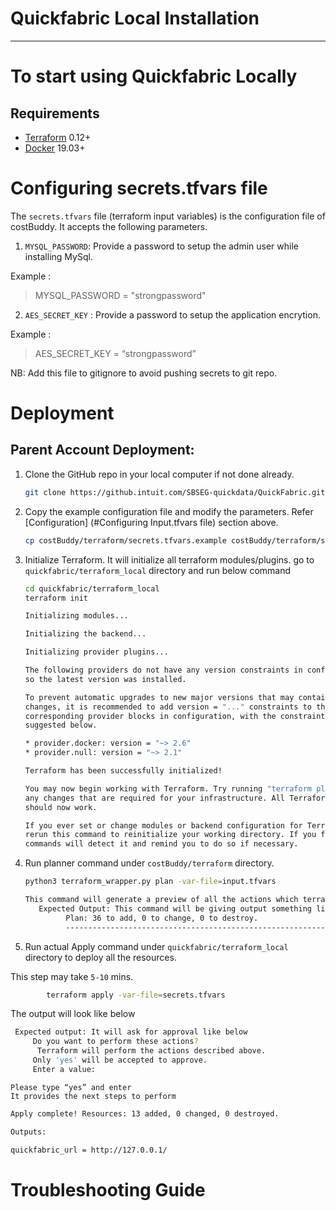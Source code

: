 # Quickfabric Local Installation
---

# To start using Quickfabric Locally

Requirements
------------

- [Terraform](https://www.terraform.io/downloads.html) 0.12+
- [Docker](https://docs.docker.com/install/) 19.03+

# Configuring secrets.tfvars file
The `secrets.tfvars` file (terraform input variables) is the configuration file of costBuddy. It accepts the following parameters.

1. `MYSQL_PASSWORD`:  Provide a password to setup the admin user while installing MySql.

Example : 
>MYSQL_PASSWORD = "strongpassword"
            

2. `AES_SECRET_KEY` : Provide a password to setup the application encrytion.

Example : 
> AES_SECRET_KEY = “strongpassword”

NB: Add this file to gitignore to avoid pushing secrets to git repo.

# Deployment

## Parent Account Deployment: 

1. Clone the GitHub repo in your local computer if not done already.
   ```bash 
   git clone https://github.intuit.com/SBSEG-quickdata/QuickFabric.git 
   ```
   
2. Copy the example configuration file and modify the parameters. Refer [Configuration] (#Configuring Input.tfvars file) section above.
   ```bash
   cp costBuddy/terraform/secrets.tfvars.example costBuddy/terraform/secrets.tfvars
   ```
   
3. Initialize Terraform. It will initialize all terraform modules/plugins.
   go to `quickfabric/terraform_local` directory and run below command
   ```bash
   cd quickfabric/terraform_local
   terraform init
   ```

    ```bash 
    Initializing modules...

    Initializing the backend...

    Initializing provider plugins...

    The following providers do not have any version constraints in configuration,
    so the latest version was installed.

    To prevent automatic upgrades to new major versions that may contain breaking
    changes, it is recommended to add version = "..." constraints to the
    corresponding provider blocks in configuration, with the constraint strings
    suggested below.

    * provider.docker: version = "~> 2.6"
    * provider.null: version = "~> 2.1"

    Terraform has been successfully initialized!

    You may now begin working with Terraform. Try running "terraform plan" to see
    any changes that are required for your infrastructure. All Terraform commands
    should now work.

    If you ever set or change modules or backend configuration for Terraform,
    rerun this command to reinitialize your working directory. If you forget, other
    commands will detect it and remind you to do so if necessary.
    ```


6. Run planner command under `costBuddy/terraform` directory.

   ```bash
   python3 terraform_wrapper.py plan -var-file=input.tfvars
   ```

   ```bash
   This command will generate a preview of all the actions which terraform is going to execute.
      Expected Output: This command will be giving output something like below
            Plan: 36 to add, 0 to change, 0 to destroy.
            ------------------------------------------------------------------------
   ```

7. Run actual Apply command under `quickfabric/terraform_local` directory to deploy all the resources.

This step may take `5-10` mins.

```bash
        terraform apply -var-file=secrets.tfvars
```

The output will look like below

   ```bash
    Expected output: It will ask for approval like below
        Do you want to perform these actions?
         Terraform will perform the actions described above.
        Only 'yes' will be accepted to approve.
        Enter a value:       
   ```
    Please type “yes” and enter
    It provides the next steps to perform

   ```bash
   Apply complete! Resources: 13 added, 0 changed, 0 destroyed.

   Outputs:

  quickfabric_url = http://127.0.0.1/

   ```

# Troubleshooting Guide

